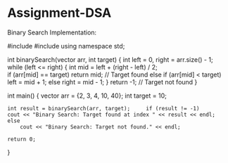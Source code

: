 # Assignment-DSA
Binary Search Implementation: 
 
#include <iostream> #include <vector> using namespace std; 
 
int binarySearch(vector<int> arr, int target) {     int left = 0, right = arr.size() - 1;    
while (left <= right) {         int mid = left + (right - left) / 2;        
 if (arr[mid] == target)             return mid; // Target found         else if (arr[mid] < target)             left = mid + 1;         else             right = mid - 1; 
    }     return -1; // Target not found 
} 
 
int main() {     vector<int> arr = {2, 3, 4, 10, 40};     int target = 10; 
 
    int result = binarySearch(arr, target);     if (result != -1)         cout << "Binary Search: Target found at index " << result << endl; 
    else 
        cout << "Binary Search: Target not found." << endl; 
 
    return 0; 
}
